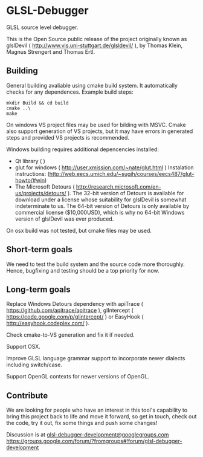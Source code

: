 GLSL-Debugger
=============

GLSL source level debugger.

This is the Open Source public release of the project originally known
as glslDevil ( http://www.vis.uni-stuttgart.de/glsldevil/ ), by
Thomas Klein, Magnus Strengert and Thomas Ertl.

Building
------

General building avaliable using cmake build system. It automatically checks
for any dependences. Example build steps:

```
mkdir Build && cd build
cmake ..\
make
```

On windows VS project files may be used for bilding with MSVC. Cmake also support
generation of VS projects, but it may have errors in generated steps and provided
VS projects is recommended.

Windows building requires additional depencencies installed:

- Qt library (  )
- glut for windows ( http://user.xmission.com/~nate/glut.html )
  Instalation instructions: (http://web.eecs.umich.edu/~sugih/courses/eecs487/glut-howto/#win)
- The Microsoft Detours ( http://research.microsoft.com/en-us/projects/detours/ ).
  The 32-bit version of Detours is available for download under a license whose
  suitability for glslDevil is somewhat indeterminate to us. The 64-bit version
  of Detours is only available by commercial license ($10,000USD), which is why no
  64-bit Windows version of glslDevil was ever produced.

On osx build was not tested, but cmake files may be used.


Short-term goals
----------------

We need to test the build system and the source code more thoroughly. Hence, bugfixing and
testing should be a top priority for now.

Long-term goals
---------------

Replace Windows Detours dependency with apiTrace ( https://github.com/apitrace/apitrace ),
glIntercept ( https://code.google.com/p/glintercept/ ) or EasyHook ( http://easyhook.codeplex.com/ ).

Check cmake-to-VS generation and fix it if needed.

Support OSX.

Improve GLSL language grammar support to incorporate newer dialects including switch/case.

Support OpenGL contexts for newer versions of OpenGL.

Contribute
----------

We are looking for people who have an interest in this tool's capability to bring this project
back to life and move it forward, so get in touch, check out the code, try it out, fix some things
and push some changes!

Discussion is at glsl-debugger-development@googlegroups.com
https://groups.google.com/forum/?fromgroups#!forum/glsl-debugger-development
